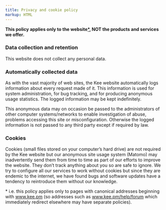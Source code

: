 ```yaml
---
title: Privacy and cookie policy
markup: HTML
---
```


<p><strong>This policy applies only to the website<a href="#c185" title="Link to the bottom of this page" class="internal-link">*</a>, NOT the products and services we offer.</strong><br> 
</p>
<h3>Data collection and retention</h3>
<p>This website does not collect any personal data.</p>

<h3>Automatically collected data</h3>
<p>As with the vast majority of web sites, the Kee website automatically logs information about every request made of it. This information is used for system administration, for bug tracking, and for producing anonymous usage statistics. The logged information may be kept indefinitely.
</p>
<p>This anonymous data may on occasion be passed to the administrators of other computer systems/networks to enable investigation of abuse, problems accessing this site or misconfiguration. Otherwise the logged information is not passed to any third party except if required by law.<br> 
</p>
<h3>Cookies</h3>
<p>Cookies (small files stored on your computer’s hard drive) are not required by the Kee website but our anonymous site usage system (Matomo) may inadvertently send them from time to time as part of our efforts to improve the website. They don’t track anything about you so are safe to ignore. We try to configure all our services to work without cookies but since they are endemic to the internet, we have found bugs and software updates have a tendency to reintroduce them without our knowledge.
</p>

<div id="c185"><p>* i.e. this policy applies only to pages with canonical addresses beginning with <a href="https://www.kee.pm" target="_blank">www.kee.pm</a> (so addresses such as <a href="https://www.kee.pm/help/forum" target="_blank">www.kee.pm/help/forum</a> which immediately redirect elsewhere may have separate policies).</p></div>
